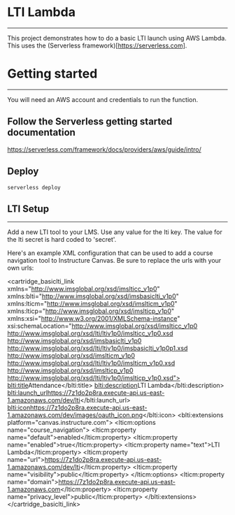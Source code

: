# LTI Lambda
-----------------------
This project demonstrates how to do a basic LTI launch using AWS Lambda. This uses the (Serverless framework)[https://serverless.com].

# Getting started
-----------------------
You will need an AWS account and credentials to run the function.

## Follow the Serverless getting started documentation

https://serverless.com/framework/docs/providers/aws/guide/intro/

## Deploy

  `serverless deploy`

## LTI Setup
-----------------------
Add a new LTI tool to your LMS. Use any value for the lti key. The value for the lti secret is hard coded to 'secret'.

Here's an example XML configuration that can be used to add a course navigation tool to Instructure Canvas. Be sure to replace the
urls with your own urls:

<?xml version="1.0" encoding="UTF-8"?>
<cartridge_basiclti_link xmlns="http://www.imsglobal.org/xsd/imslticc_v1p0" xmlns:blti="http://www.imsglobal.org/xsd/imsbasiclti_v1p0" xmlns:lticm="http://www.imsglobal.org/xsd/imslticm_v1p0" xmlns:lticp="http://www.imsglobal.org/xsd/imslticp_v1p0" xmlns:xsi="http://www.w3.org/2001/XMLSchema-instance" xsi:schemaLocation="http://www.imsglobal.org/xsd/imslticc_v1p0 http://www.imsglobal.org/xsd/lti/ltiv1p0/imslticc_v1p0.xsd http://www.imsglobal.org/xsd/imsbasiclti_v1p0 http://www.imsglobal.org/xsd/lti/ltiv1p0/imsbasiclti_v1p0p1.xsd http://www.imsglobal.org/xsd/imslticm_v1p0 http://www.imsglobal.org/xsd/lti/ltiv1p0/imslticm_v1p0.xsd http://www.imsglobal.org/xsd/imslticp_v1p0 http://www.imsglobal.org/xsd/lti/ltiv1p0/imslticp_v1p0.xsd">
  <blti:title>Attendance</blti:title>
  <blti:description>LTI Lambda</blti:description>
  <blti:launch_url>https://7z1do2p8ra.execute-api.us-east-1.amazonaws.com/dev/lti</blti:launch_url>
  <blti:icon>https://7z1do2p8ra.execute-api.us-east-1.amazonaws.com/dev/images/oauth_icon.png</blti:icon>
  <blti:extensions platform="canvas.instructure.com">
    <lticm:options name="course_navigation">
      <lticm:property name="default">enabled</lticm:property>
      <lticm:property name="enabled">true</lticm:property>
      <lticm:property name="text">LTI Lambda</lticm:property>
      <lticm:property name="url">https://7z1do2p8ra.execute-api.us-east-1.amazonaws.com/dev/lti</lticm:property>
      <lticm:property name="visibility">public</lticm:property>
    </lticm:options>
    <lticm:property name="domain">https://7z1do2p8ra.execute-api.us-east-1.amazonaws.com</lticm:property>
    <lticm:property name="privacy_level">public</lticm:property>
  </blti:extensions>
</cartridge_basiclti_link>

